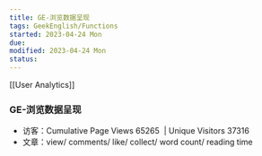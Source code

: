 ```yaml
---
title: GE-浏览数据呈现
tags: GeekEnglish/Functions
started: 2023-04-24 Mon
due: 
modified: 2023-04-24 Mon
status: 
---
```

[[User Analytics]]
### GE-浏览数据呈现
- 访客：Cumulative Page Views 65265  | Unique Visitors 37316
- 文章：view/ comments/ like/ collect/ word count/ reading time